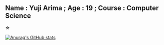 ## Name : Yuji Arima ; Age : 19 ; Course : Computer Science
☆ 

[![Anurag's GitHub stats](https://github-readme-stats.vercel.app/api?username=yujiarima17&show_icons=true&theme=dark)](https://github.com/anuraghazra/github-readme-stats)
